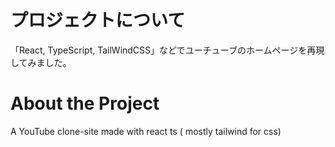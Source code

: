 # プロジェクトについて

「React, TypeScript, TailWindCSS」などでユーチューブのホームページを再現してみました。

# About the Project

A YouTube clone-site made with react ts ( mostly tailwind for css)
